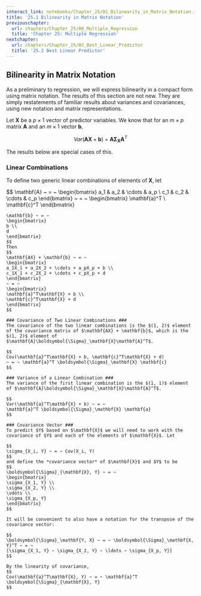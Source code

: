 ```yaml
---
interact_link: notebooks/Chapter_25/01_Bilinearity_in_Matrix_Notation.ipynb
title: '25.1 Bilinearity in Matrix Notation'
previouschapter:
  url: chapters/Chapter_25/00_Multiple_Regression
  title: 'Chapter 25: Multiple Regression'
nextchapter:
  url: chapters/Chapter_25/02_Best_Linear_Predictor
  title: '25.2 Best Linear Predictor'
---
```


## Bilinearity in Matrix Notation ##

As a preliminary to regression, we will express bilinearity in a compact form using matrix notation. The results of this section are not new. They are simply restatements of familiar results about variances and covariances, using new notation and matrix representations.

Let $\mathbf{X}$ be a $p \times 1$ vector of predictor variables. We know that for an $m \times p$ matrix $\mathbf{A}$ and an $m \times 1$ vector $\mathbf{b}$,

$$
Var(\mathbf{AX} + \mathbf{b}) ~ = ~ \mathbf{A}\boldsymbol{\Sigma}_\mathbf{X} \mathbf{A}^T
$$

The results below are special cases of this.

### Linear Combinations ###
To define two generic linear combinations of elements of $\mathbf{X}$, let

$$
\mathbf{A} ~ = ~ 
\begin{bmatrix}
a_1 & a_2 & \cdots & a_p \\
c_1 & c_2 & \cdots & c_p 
\end{bmatrix}
~ = ~ 
\begin{bmatrix}
\mathbf{a}^T \\
\mathbf{c}^T
\end{bmatrix}
~~~~~~ \text{and} ~~~~~~
\mathbf{b} ~ = ~
\begin{bmatrix}
b \\
d
\end{bmatrix}
$$
Then
$$
\mathbf{AX} + \mathbf{b} ~ = ~ 
\begin{bmatrix}
a_1X_1 + a_2X_2 + \cdots + a_pX_p + b \\
c_1X_1 + c_2X_2 + \cdots + c_pX_p + d
\end{bmatrix}
~ = ~ 
\begin{bmatrix}
\mathbf{a}^T\mathbf{X} + b \\
\mathbf{c}^T\mathbf{X} + d
\end{bmatrix}
$$

### Covariance of Two Linear Combinations ###
The covariance of the two linear combinations is the $(1, 2)$ element of the covariance matrix of $\mathbf{AX} + \mathbf{b}$, which is the $(1, 2)$ element of $\mathbf{A}\boldsymbol{\Sigma}_\mathbf{X}\mathbf{A}^T$.

$$
Cov(\mathbf{a}^T\mathbf{X} + b, \mathbf{c}^T\mathbf{X} + d) 
~ = ~ \mathbf{a}^T \boldsymbol{\Sigma}_\mathbf{X} \mathbf{c}
$$

### Variance of a Linear Combination ###
The variance of the first linear combination is the $(1, 1)$ element of $\mathbf{A}\boldsymbol{\Sigma}_\mathbf{X}\mathbf{A}^T$.

$$
Var(\mathbf{a}^T\mathbf{X} + b) ~ = ~ 
\mathbf{a}^T \boldsymbol{\Sigma}_\mathbf{X} \mathbf{a}
$$

### Covariance Vector ###
To predict $Y$ based on $\mathbf{X}$ we will need to work with the covariance of $Y$ and each of the elements of $\mathbf{X}$. Let

$$
\sigma_{X_i, Y} ~ = ~ Cov(X_i, Y) 
$$
and define the *covariance vector* of $\mathbf{X}$ and $Y$ to be
$$
\boldsymbol{\Sigma}_{\mathbf{X}, Y} ~ = ~ 
\begin{bmatrix}
\sigma_{X_1, Y} \\
\sigma_{X_2, Y} \\
\vdots \\
\sigma_{X_p, Y}
\end{bmatrix}
$$

It will be convenient to also have a notation for the transpose of the covariance vector:

$$
\boldsymbol{\Sigma}_\mathbf{Y, X} ~ = ~ \boldsymbol{\Sigma}_\mathbf{X, Y}^T ~ = ~
[\sigma_{X_1, Y} ~ \sigma_{X_2, Y} ~ \ldots ~ \sigma_{X_p, Y}]
$$

By the linearity of covariance,
$$
Cov(\mathbf{a}^T\mathbf{X}, Y) ~ = ~ \mathbf{a}^T \boldsymbol{\Sigma}_{\mathbf{X}, Y}
$$
